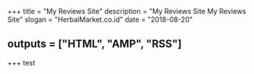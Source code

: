 +++
title = "My Reviews Site"
description = "My Reviews Site My Reviews Site"
slogan = "HerbalMarket.co.id"
date = "2018-08-20"
## outputs = ["HTML", "AMP", "RSS"]
+++
test
